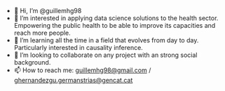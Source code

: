 - 👋 Hi, I’m @guillemhg98
- 👀 I’m interested in applying data science solutions to the health sector. Empowering the public health to be able to improve its capacities and reach more people.
- 🌱 I’m learning all the time in a field that evolves from day to day. Particularly interested in causality inference.
- 💞️ I’m looking to collaborate on any project with an strong social background.
- 📫 How to reach me: guillemhg98@gmail.com / ghernandezgu.germanstrias@gencat.cat
      

<!---
guillemhg98/guillemhg98 is a ✨ special ✨ repository because its `README.md` (this file) appears on your GitHub profile.
You can click the Preview link to take a look at your changes.
--->
